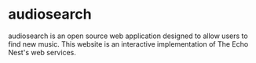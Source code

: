 audiosearch
============

audiosearch is an open source web application designed to allow users to find new music.  This website is an interactive implementation of The Echo Nest's web services.  
